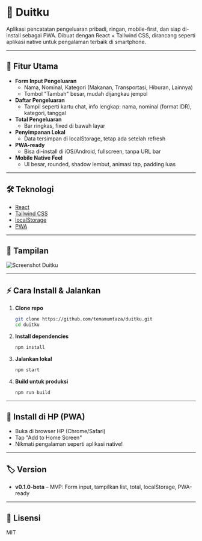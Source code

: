 # 💸 Duitku

Aplikasi pencatatan pengeluaran pribadi, ringan, mobile-first, dan siap di-install sebagai PWA. Dibuat dengan React + Tailwind CSS, dirancang seperti aplikasi native untuk pengalaman terbaik di smartphone.

---

## 🚀 Fitur Utama

- **Form Input Pengeluaran**
  - Nama, Nominal, Kategori (Makanan, Transportasi, Hiburan, Lainnya)
  - Tombol "Tambah" besar, mudah dijangkau jempol
- **Daftar Pengeluaran**
  - Tampil seperti kartu chat, info lengkap: nama, nominal (format IDR), kategori, tanggal
- **Total Pengeluaran**
  - Bar ringkas, fixed di bawah layar
- **Penyimpanan Lokal**
  - Data tersimpan di localStorage, tetap ada setelah refresh
- **PWA-ready**
  - Bisa di-install di iOS/Android, fullscreen, tanpa URL bar
- **Mobile Native Feel**
  - UI besar, rounded, shadow lembut, animasi tap, padding luas

---

## 🛠️ Teknologi
- [React](https://react.dev/)
- [Tailwind CSS](https://tailwindcss.com/)
- [localStorage](https://developer.mozilla.org/en-US/docs/Web/API/Window/localStorage)
- [PWA](https://web.dev/progressive-web-apps/)

---

## 📱 Tampilan
![Screenshot Duitku](public/screenshot.png)

---

## ⚡ Cara Install & Jalankan

1. **Clone repo**
   ```bash
   git clone https://github.com/temamumtaza/duitku.git
   cd duitku
   ```
2. **Install dependencies**
   ```bash
   npm install
   ```
3. **Jalankan lokal**
   ```bash
   npm start
   ```
4. **Build untuk produksi**
   ```bash
   npm run build
   ```

---

## 🌟 Install di HP (PWA)
- Buka di browser HP (Chrome/Safari)
- Tap "Add to Home Screen"
- Nikmati pengalaman seperti aplikasi native!

---

## 🏷️ Version
- **v0.1.0-beta** – MVP: Form input, tampilkan list, total, localStorage, PWA-ready

---

## 📄 Lisensi
MIT 